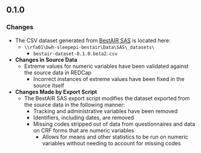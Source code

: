 ## 0.1.0

### Changes
- The CSV dataset generated from [BestAIR SAS](https://github.com/sleepepi/bestair-sas) is located here:
  - `\\rfa01\bwh-sleepepi-bestair\Data\SAS\_datasets\`
    - `bestair-dataset-0.1.0.beta2.csv`
- **Changes in Source Data**
  - Extreme values for numeric variables have been validated against the source data in REDCap
    - Incorrect instances of extreme values have been fixed in the source itself
- **Changes Made by Export Script**
  - The BestAIR SAS export script modifies the dataset exported from the source data in the following manner:
    - Tracking and administrative variables have been removed
    - Identifiers, including dates, are removed
    - Missing codes stripped out of data from questionnaires and data on CRF forms that are numeric variables
      - Allows for means and other statistics to be run on numeric variables without needing to account for missing codes
